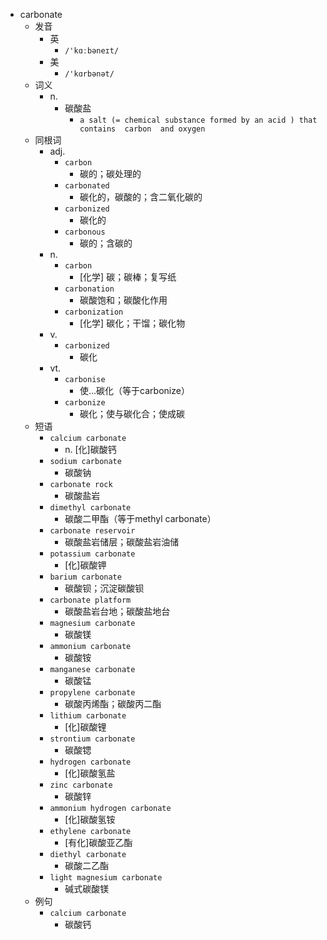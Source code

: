 - carbonate
  - 发音
    - 英
      - `/'kɑːbəneɪt/`
    - 美
      - `/'kɑrbənət/`
  - 词义
    - n.
      - 碳酸盐
        - `a salt (= chemical substance formed by an acid ) that contains  carbon  and oxygen`
  - 同根词
    - adj.
      - `carbon`
        - 碳的；碳处理的
      - `carbonated`
        - 碳化的，碳酸的；含二氧化碳的
      - `carbonized`
        - 碳化的
      - `carbonous`
        - 碳的；含碳的
    - n.
      - `carbon`
        - [化学] 碳；碳棒；复写纸
      - `carbonation`
        - 碳酸饱和；碳酸化作用
      - `carbonization`
        - [化学] 碳化；干馏；碳化物
    - v.
      - `carbonized`
        - 碳化
    - vt.
      - `carbonise`
        - 使…碳化（等于carbonize）
      - `carbonize`
        - 碳化；使与碳化合；使成碳
  - 短语
    - `calcium carbonate`
      - n. [化]碳酸钙 
    - `sodium carbonate`
      - 碳酸钠 
    - `carbonate rock`
      - 碳酸盐岩 
    - `dimethyl carbonate`
      - 碳酸二甲酯（等于methyl carbonate） 
    - `carbonate reservoir`
      - 碳酸盐岩储层；碳酸盐岩油储 
    - `potassium carbonate`
      - [化]碳酸钾 
    - `barium carbonate`
      - 碳酸钡；沉淀碳酸钡 
    - `carbonate platform`
      - 碳酸盐岩台地；碳酸盐地台 
    - `magnesium carbonate`
      - 碳酸镁 
    - `ammonium carbonate`
      - 碳酸铵 
    - `manganese carbonate`
      - 碳酸锰 
    - `propylene carbonate`
      - 碳酸丙烯酯；碳酸丙二酯 
    - `lithium carbonate`
      - [化]碳酸锂 
    - `strontium carbonate`
      - 碳酸锶 
    - `hydrogen carbonate`
      - [化]碳酸氢盐 
    - `zinc carbonate`
      - 碳酸锌 
    - `ammonium hydrogen carbonate`
      - [化]碳酸氢铵 
    - `ethylene carbonate`
      - [有化]碳酸亚乙酯 
    - `diethyl carbonate`
      - 碳酸二乙酯 
    - `light magnesium carbonate`
      - 碱式碳酸镁 
  - 例句
    - `calcium carbonate`
      - 碳酸钙

